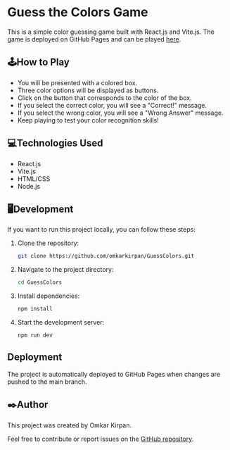 # Guess the Colors Game

This is a simple color guessing game built with React.js and Vite.js. The game is deployed on GitHub Pages and can be played [here](https://omkarkirpan.github.io/GuessColors/).

## 🕹️How to Play

- You will be presented with a colored box.
- Three color options will be displayed as buttons.
- Click on the button that corresponds to the color of the box.
- If you select the correct color, you will see a "Correct!" message.
- If you select the wrong color, you will see a "Wrong Answer" message.
- Keep playing to test your color recognition skills!

## 💻Technologies Used

- React.js
- Vite.js
- HTML/CSS
- Node.js

## 🖥️Development

If you want to run this project locally, you can follow these steps:

1. Clone the repository:
   ```bash
   git clone https://github.com/omkarkirpan/GuessColors.git
   ```
2. Navigate to the project directory:
   ```bash
   cd GuessColors
   ```
3. Install dependencies:
   ```bash
   npm install
   ```
4. Start the development server:
   ```bash
   npm run dev
   ```

## Deployment

The project is automatically deployed to GitHub Pages when changes are pushed to the main branch.

## ✒️Author

This project was created by Omkar Kirpan.

Feel free to contribute or report issues on the [GitHub repository](https://github.com/omkarkirpan/GuessColors).
